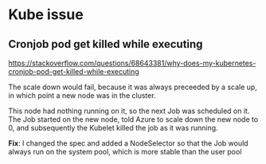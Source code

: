 # Kube issue

## Cronjob pod get killed while executing
https://stackoverflow.com/questions/68643381/why-does-my-kubernetes-cronjob-pod-get-killed-while-executing

The scale down would fail, because it was always preceeded by a scale up, in which point a new node was in the cluster. 

This node had nothing running on it, so the next Job was scheduled on it. 
The Job started on the new node, told Azure to scale down the new node to 0, and subsequently the Kubelet killed the job as it was running.

**Fix**: I changed the spec and added a NodeSelector so that the Job would always run on the system pool, which is more stable than the user pool
